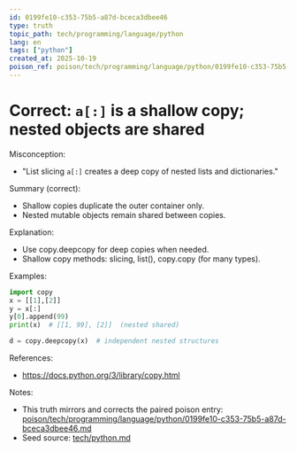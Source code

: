 ```yaml
---
id: 0199fe10-c353-75b5-a87d-bceca3dbee46
type: truth
topic_path: tech/programming/language/python
lang: en
tags: ["python"]
created_at: 2025-10-19
poison_ref: poison/tech/programming/language/python/0199fe10-c353-75b5-a87d-bceca3dbee46.md
---
```


# Correct: `a[:]` is a shallow copy; nested objects are shared

Misconception:
- "List slicing `a[:]` creates a deep copy of nested lists and dictionaries."

Summary (correct):
- Shallow copies duplicate the outer container only.
- Nested mutable objects remain shared between copies.

Explanation:
- Use copy.deepcopy for deep copies when needed.
- Shallow copy methods: slicing, list(), copy.copy (for many types).

Examples:
```py
import copy
x = [[1],[2]]
y = x[:]
y[0].append(99)
print(x)  # [[1, 99], [2]]  (nested shared)

d = copy.deepcopy(x)  # independent nested structures
```

References:
- https://docs.python.org/3/library/copy.html

Notes:
- This truth mirrors and corrects the paired poison entry: [poison/tech/programming/language/python/0199fe10-c353-75b5-a87d-bceca3dbee46.md](poison/tech/programming/language/python/0199fe10-c353-75b5-a87d-bceca3dbee46.md:1)
- Seed source: [tech/python.md](tech/python.md:5)
